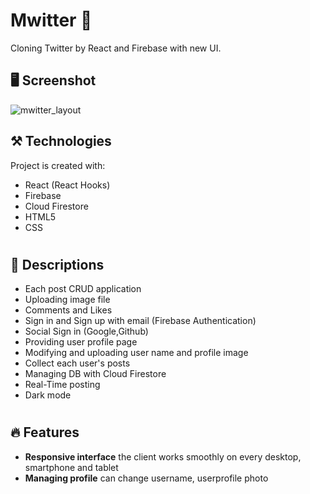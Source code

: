# Mwitter 🦛

Cloning Twitter by React and Firebase with new UI.

## 🖥 Screenshot

![mwitter_layout](https://user-images.githubusercontent.com/66230563/111934385-a3d97680-8b04-11eb-9a58-75c498f20054.png)

## ⚒️ Technologies

Project is created with:

- React (React Hooks)
- Firebase
- Cloud Firestore
- HTML5
- CSS

#

## 📑 Descriptions

- Each post CRUD application
- Uploading image file
- Comments and Likes
- Sign in and Sign up with email (Firebase Authentication)
- Social Sign in (Google,Github)
- Providing user profile page
- Modifying and uploading user name and profile image
- Collect each user's posts
- Managing DB with Cloud Firestore
- Real-Time posting
- Dark mode

#

## 🔥 Features

- **Responsive interface** the client works smoothly on every desktop, smartphone and tablet
- **Managing profile** can change username, userprofile photo
